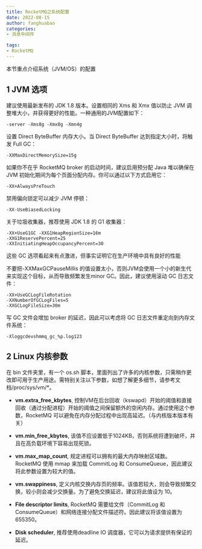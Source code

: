 ```yaml
---
title: RocketMQ之系统配置
date: 2022-08-15
author: fanghuabao
categories:
- 消息中间件

tags:
- RocketMQ
---
```




本节重点介绍系统（JVM/OS）的配置  

## **1 JVM 选项** ##

建议使用最新发布的 JDK 1.8 版本。设置相同的 Xms 和 Xmx 值以防止 JVM 调整堆大小，并获得更好的性能。一种通用的JVM配置如下： 

    -server -Xms8g -Xmx8g -Xmn4g

设置 Direct ByteBuffer 内存大小。当 Direct ByteBuffer 达到指定大小时，将触发 Full GC：

    -XXMaxDirectMemorySize=15g

如果你不在乎 RocketMQ broker 的启动时间，建议启用预分配 Java 堆以确保在 JVM 初始化期间为每个页面分配内存。你可以通过以下方式启用它： 
    
    -XX+AlwaysPreTouch

禁用偏向锁定可以减少 JVM 停顿： 

    -XX-UseBiasedLocking

关于垃圾收集器，推荐使用 JDK 1.8 的 G1 收集器： 

    -XX+UseG1GC -XXG1HeapRegionSize=16m 
    -XXG1ReservePercent=25
    -XXInitiatingHeapOccupancyPercent=30

这些 GC 选项看起来有点激进，但事实证明它在生产环境中具有良好的性能 

不要把-XXMaxGCPauseMillis 的值设置太小，否则JVM会使用一个小的新生代来实现这个目标，从而导致频繁发生minor GC。因此，建议使用滚动 GC 日志文件：
    
    -XX+UseGCLogFileRotation 
    -XXNumberOfGCLogFiles=5 
    -XXGCLogFileSize=30m
    
写 GC 文件会增加 broker 的延迟，因此可以考虑将 GC 日志文件重定向到内存文件系统：
    
    -Xloggcdevshmmq_gc_%p.log123

## 2 Linux 内核参数 ##

在 bin 文件夹里，有一个 os.sh 脚本，里面列出了许多的内核参数，只需稍作更改即可用于生产用途。需特别关注以下参数，如想了解更多细节，请参考文档/proc/sys/vm/*。 



- **vm.extra_free_kbytes**, 控制VM在后台回收（kswapd）开始的阈值和直接回收（通过分配进程）开始的阈值之间保留额外的空闲内存。通过使用这个参数，RocketMQ 可以避免在内存分配过程中出现高延迟。（与内核版本版本有关）



- **vm.min_free_kbytes**, 该值不应设置低于1024KB，否则系统将遭到破坏，并且在高负载环境下容易出现死锁。 





- **vm.max_map_count**, 规定进程可以拥有的最大内存映射区域数。 RocketMQ 使用 mmap 来加载 CommitLog 和 ConsumeQueue，因此建议将此参数设置为较大的值。 



- **vm.swappiness**, 定义内核交换内存页的频率。该值若较大，则会导致频繁交换，较小则会减少交换量。为了避免交换延迟，建议将此值设为 10。 



- **File descriptor limits**, RocketMQ 需要给文件（CommitLog 和 ConsumeQueue）和网络连接分配文件描述符。因此建议将该值设置为 655350。 



- **Disk scheduler**, 推荐使用deadline IO 调度器，它可以为请求提供有保证的延迟。 
